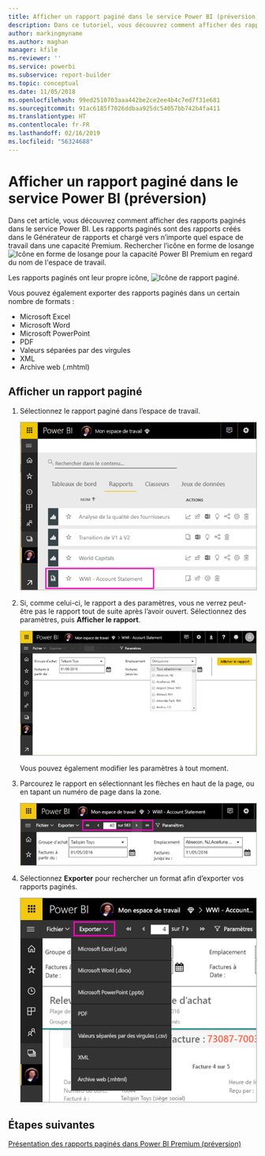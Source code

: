 ```yaml
---
title: Afficher un rapport paginé dans le service Power BI (préversion)
description: Dans ce tutoriel, vous découvrez comment afficher des rapports paginés dans le service Power BI.
author: markingmyname
ms.author: maghan
manager: kfile
ms.reviewer: ''
ms.service: powerbi
ms.subservice: report-builder
ms.topic: conceptual
ms.date: 11/05/2018
ms.openlocfilehash: 99ed2510703aaa442be2ce2ee4b4c7ed7f31e681
ms.sourcegitcommit: 91ac6185f7026ddbaa925dc54057bb742b4fa411
ms.translationtype: HT
ms.contentlocale: fr-FR
ms.lasthandoff: 02/16/2019
ms.locfileid: "56324688"
---
```

# <a name="view-a-paginated-report-in-the-power-bi-service-preview"></a>Afficher un rapport paginé dans le service Power BI (préversion)

Dans cet article, vous découvrez comment afficher des rapports paginés dans le service Power BI. Les rapports paginés sont des rapports créés dans le Générateur de rapports et chargé vers n’importe quel espace de travail dans une capacité Premium. Rechercher l’icône en forme de losange ![Icône en forme de losange pour la capacité Power BI Premium](media/paginated-reports-save-to-power-bi-service/premium-diamond.png) en regard du nom de l'espace de travail. 

Les rapports paginés ont leur propre icône, ![Icône de rapport paginé](media/paginated-reports-view-power-bi-service/power-bi-paginated-report-icon.png).

Vous pouvez également exporter des rapports paginés dans un certain nombre de formats : 

- Microsoft Excel
- Microsoft Word
- Microsoft PowerPoint
- PDF
- Valeurs séparées par des virgules
- XML
- Archive web (.mhtml)

## <a name="view-a-paginated-report"></a>Afficher un rapport paginé

1. Sélectionnez le rapport paginé dans l’espace de travail.

    ![Rapport paginé dans le service Power BI](media/paginated-reports-view-power-bi-service/power-bi-paginated-report-in-service.png)

2. Si, comme celui-ci, le rapport a des paramètres, vous ne verrez peut-être pas le rapport tout de suite après l’avoir ouvert. Sélectionnez des paramètres, puis **Afficher le rapport**. 

     ![Sélectionner des paramètres pour afficher le rapport](media/paginated-reports-view-power-bi-service/power-bi-paginated-select-parameters.png)

    Vous pouvez également modifier les paramètres à tout moment.

1. Parcourez le rapport en sélectionnant les flèches en haut de la page, ou en tapant un numéro de page dans la zone.
    
   ![Parcourir le rapport](media/paginated-reports-view-power-bi-service/power-bi-paginated-page-thru-report.png)

4. Sélectionnez **Exporter** pour rechercher un format afin d’exporter vos rapports paginés.

    ![Sélectionnez un format d’exportation](media/paginated-reports-view-power-bi-service/power-bi-paginated-export.png)


## <a name="next-steps"></a>Étapes suivantes

[Présentation des rapports paginés dans Power BI Premium (préversion)](paginated-reports-report-builder-power-bi.md)
